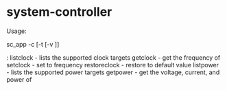 # system-controller

Usage:

sc_app -c <command> [-t <target> [-v <value>]]

<command>:
	listclock - lists the supported clock targets
	getclock - get the frequency of <target>
	setclock - set <target> to <value> frequency
	restoreclock - restore <target> to default value
	listpower - lists the supported power targets
	getpower - get the voltage, current, and power of <target>


